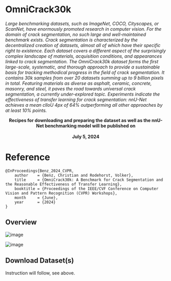 # OmniCrack30k
*Large benchmarking datasets, such as ImageNet, COCO, Cityscapes, or ScanNet, have enormously promoted research in computer vision. For the domain of crack segmentation, no such large and well-maintained benchmark exists. Crack segmentation is characterized by the decentralized creation of datasets, almost all of which have their specific right to existence. Each dataset covers a different aspect of the surprisingly complex landscape of materials, acquisition conditions, and appearances linked to crack segmentation. The OmniCrack30k dataset forms the first large-scale, systematic, and thorough approach to provide a sustainable basis for tracking methodical progress in the field of crack segmentation. It contains 30k samples from over 20 datasets summing up to 9 billion pixels in total. Featuring materials as diverse as asphalt, ceramic, concrete, masonry, and steel, it paves the road towards universal crack segmentation, a currently under-explored topic. Experiments indicate the effectiveness of transfer learning for crack segmentation: nnU-Net achieves a mean clIoU 4px of 64% outperforming all other approaches by at least 10% points.*

<p align="center">
<b>Recipes for downloading and preparing the dataset as well as the nnU-Net benchmarking model will be published on <br><br>
July 5, 2024</b>
</p>


# Reference
```
@InProceedings{Benz_2024_CVPR,
    author    = {Benz, Christian and Rodehorst, Volker},
    title     = {OmniCrack30k: A Benchmark for Crack Segmentation and the Reasonable Effectiveness of Transfer Learning},
    booktitle = {Proceedings of the IEEE/CVF Conference on Computer Vision and Pattern Recognition (CVPR) Workshops},
    month     = {June},
    year      = {2024}
}
```



## Overview
![image](https://github.com/ben-z-original/omnicrack30k/assets/85626335/618579da-8f02-41c8-8a09-657bc18de859)


![image](https://github.com/ben-z-original/omnicrack30k/assets/85626335/7a09d4d1-8dc0-40b1-8a1c-74a6c0e7b9d9)

## Download Dataset(s)
Instruction will follow, see above.
